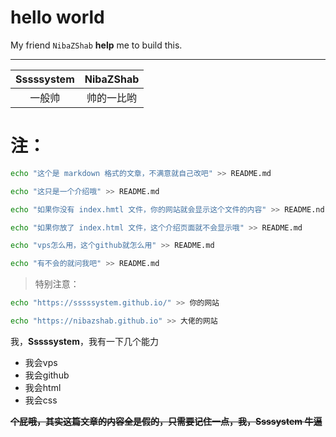 # hello world

My friend ``NibaZShab`` **help** me to build this. 

---

| Sssssystem | NibaZShab | 
| :------: | :------: | 
| 一般帅 | 帅的一比哟 |

# 注：
```bash
echo "这个是 markdown 格式的文章，不满意就自己改吧" >> README.md
```
```bash
echo "这只是一个介绍哦" >> README.md
```
```bash
echo "如果你没有 index.hmtl 文件，你的网站就会显示这个文件的内容" >> README.nd
```
```bash
echo "如果你放了 index.html 文件，这个介绍页面就不会显示哦" >> README.md
```
```bash
echo "vps怎么用，这个github就怎么用" >> README.md
```
```bash
echo "有不会的就问我吧" >> README.md
```
> 特别注意：
```bash
echo "https://sssssystem.github.io/" >> 你的网站
```
```bash
echo "https://nibazshab.github.io" >> 大佬的网站
```

我，**Sssssystem**，我有一下几个能力

* 我会vps
* 我会github
* 我会html
* 我会css

~~**个屁哦，其实这篇文章的内容全是假的，只需要记住一点，我，Ssssystem 牛逼**~~
